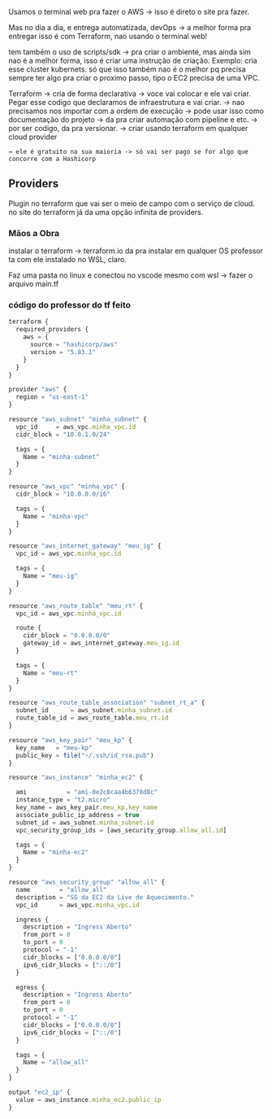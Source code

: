 Usamos o terminal web pra fazer o AWS → isso é direto o site pra fazer.

Mas no dia a dia, e entrega automatizada, devOps → a melhor forma pra entregar isso é com Terraform, nao usando o terminal web!

tem também o uso de scripts/sdk → pra criar o ambiente, mas ainda sim nao é a melhor forma, isso é criar uma instrução de criação. Exemplo: cria esse cluster kubernets.
só que isso também nao é o melhor pq precisa sempre ter algo pra criar o proximo passo, tipo o EC2 precisa de uma VPC.

Terraform → cria de forma declarativa → voce vai colocar e ele vai criar. Pegar esse codigo que declaramos de infraestrutura e vai criar.
	→ nao precisamos nos importar com a ordem de execução
	→ pode usar isso como documentação do projeto
	→ da pra criar automação com pipeline e etc.
	→ por ser codigo, da pra versionar.
	→ criar usando terraform em qualquer cloud provider

	→ ele é gratuito na sua maioria -> só vai ser pago se for algo que concorre com a Hashicorp

## Providers
Plugin no terraform que vai ser o meio de campo com o serviço de cloud.
no site do terraform já da uma opção infinita de providers.


### Mãos a Obra
instalar o terraform → terraform.io da pra instalar em qualquer OS
professor ta com ele instalado no WSL, claro.

Faz uma pasta no linux e conectou no vscode mesmo com wsl →  fazer o arquivo main.tf


### código do professor do tf feito

```js
terraform {
  required_providers {
    aws = {
      source = "hashicorp/aws"
      version = "5.83.1"
    }
  }
}

provider "aws" {
  region = "us-east-1"
}

resource "aws_subnet" "minha_subnet" {
  vpc_id     = aws_vpc.minha_vpc.id
  cidr_block = "10.0.1.0/24"

  tags = {
    Name = "minha-subnet"
  }
}

resource "aws_vpc" "minha_vpc" {
  cidr_block = "10.0.0.0/16"

  tags = {
    Name = "minha-vpc"
  }
}

resource "aws_internet_gateway" "meu_ig" {
  vpc_id = aws_vpc.minha_vpc.id

  tags = {
    Name = "meu-ig"
  }
}

resource "aws_route_table" "meu_rt" {
  vpc_id = aws_vpc.minha_vpc.id

  route {
    cidr_block = "0.0.0.0/0"
    gateway_id = aws_internet_gateway.meu_ig.id
  }

  tags = {
    Name = "meu-rt"
  }
}

resource "aws_route_table_association" "subnet_rt_a" {
  subnet_id      = aws_subnet.minha_subnet.id
  route_table_id = aws_route_table.meu_rt.id
}

resource "aws_key_pair" "meu_kp" {
  key_name   = "meu-kp"
  public_key = file("~/.ssh/id_rsa.pub")
}

resource "aws_instance" "minha_ec2" {

  ami           = "ami-0e2c8caa4b6378d8c"
  instance_type = "t2.micro"
  key_name = aws_key_pair.meu_kp.key_name
  associate_public_ip_address = true
  subnet_id = aws_subnet.minha_subnet.id
  vpc_security_group_ids = [aws_security_group.allow_all.id]

  tags = {
    Name = "minha-ec2"
  }
}

resource "aws_security_group" "allow_all" {
  name        = "allow_all"
  description = "SG da EC2 da Live de Aquecimento."
  vpc_id      = aws_vpc.minha_vpc.id

  ingress {
    description = "Ingress Aberto"
    from_port = 0
    to_port = 0
    protocol = "-1"
    cidr_blocks = ["0.0.0.0/0"]
    ipv6_cidr_blocks = ["::/0"]
  }

  egress {
    description = "Ingress Aberto"
    from_port = 0
    to_port = 0
    protocol = "-1"
    cidr_blocks = ["0.0.0.0/0"]
    ipv6_cidr_blocks = ["::/0"]
  }

  tags = {
    Name = "allow_all"
  }
}

output "ec2_ip" {
  value = aws_instance.minha_ec2.public_ip
}
```